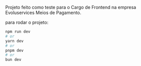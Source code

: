 Projeto feito como teste para o Cargo de Frontend na empresa Evoluservices Meios de Pagamento.

para rodar o projeto:

```bash
npm run dev
# or
yarn dev
# or
pnpm dev
# or
bun dev
```
